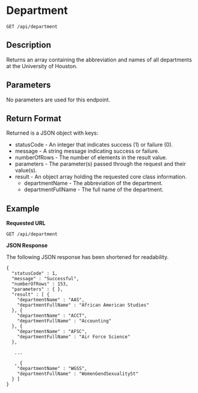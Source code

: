 # Department 

```
GET /api/department
```
## Description
Returns an array containing the abbreviation and names of all departments at the University of Houston.

## Parameters
No parameters are used for this endpoint.

## Return Format
Returned is a JSON object with keys: 
* statusCode - An integer that indicates success (1) or failure (0).
* message - A string message indicating success or failure.
* numberOfRows - The number of elements in the result value.
* parameters - The parameter(s) passed through the request and their value(s).
* result - An object array holding the requested core class information.
  * departmentName - The abbreviation of the department.
  * departmentFullName - The full name of the department.

## Example

**Requested URL**

```GET /api/department```

**JSON Response**

The following JSON response has been shortened for readability.

```
{
  "statusCode" : 1,
  "message" : "Successful",
  "numberOfRows" : 153,
  "parameters" : { },
  "result" : [ {
    "departmentName" : "AAS",
    "departmentFullName" : "African American Studies"
  }, {
    "departmentName" : "ACCT",
    "departmentFullName" : "Accounting"
  }, {
    "departmentName" : "AFSC",
    "departmentFullName" : "Air Force Science"
  },
   
   ...
   
   , {
    "departmentName" : "WGSS",
    "departmentFullName" : "WomenGendSexualitySt"
  } ]
}
```
